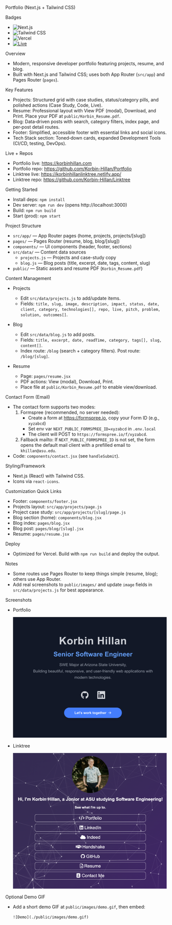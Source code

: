 Portfolio (Next.js + Tailwind CSS)

Badges
- ![Next.js](https://img.shields.io/badge/Next.js-15-black?logo=nextdotjs&logoColor=white)
- ![Tailwind CSS](https://img.shields.io/badge/Tailwind_CSS-0ea5e9?logo=tailwindcss&logoColor=white)
- ![Vercel](https://img.shields.io/badge/Deployed_on-Vercel-black?logo=vercel)
- [![Live](https://img.shields.io/badge/Live-korbinhillan.com-blue)](https://korbinhillan.com)

Overview
- Modern, responsive developer portfolio featuring projects, resume, and blog.
- Built with Next.js and Tailwind CSS; uses both App Router (`src/app`) and Pages Router (`pages`).

Key Features
- Projects: Structured grid with case studies, status/category pills, and polished actions (Case Study, Code, Live).
- Resume: Professional layout with View PDF (modal), Download, and Print. Place your PDF at `public/Korbin_Resume.pdf`.
- Blog: Data‑driven posts with search, category filters, index page, and per‑post detail routes.
- Footer: Simplified, accessible footer with essential links and social icons.
- Tech Stack section: Toned‑down cards, expanded Development Tools (CI/CD, testing, DevOps).

Live + Repos
- Portfolio live: https://korbinhillan.com
- Portfolio repo: https://github.com/Korbin-Hillan/Portfolio
- Linktree live: https://korbinhillanlinktree.netlify.app/
- Linktree repo: https://github.com/Korbin-Hillan/Linktree

Getting Started
- Install deps: `npm install`
- Dev server: `npm run dev` (opens http://localhost:3000)
- Build: `npm run build`
- Start (prod): `npm start`

Project Structure
- `src/app/` — App Router pages (home, projects, projects/[slug])
- `pages/` — Pages Router (resume, blog, blog/[slug])
- `components/` — UI components (header, footer, sections)
- `src/data/` — Content data sources
  - `projects.js` — Projects and case-study copy
  - `blog.js` — Blog posts (title, excerpt, date, tags, content, slug)
- `public/` — Static assets and resume PDF (`Korbin_Resume.pdf`)

Content Management
- Projects
  - Edit `src/data/projects.js` to add/update items.
  - Fields: `title, slug, image, description, impact, status, date, client, category, technologies[], repo, live, pitch, problem, solution, outcomes[]`.

- Blog
  - Edit `src/data/blog.js` to add posts.
  - Fields: `title, excerpt, date, readTime, category, tags[], slug, content[]`.
  - Index route: `/blog` (search + category filters). Post route: `/blog/[slug]`.

- Resume
  - Page: `pages/resume.jsx`
  - PDF actions: View (modal), Download, Print.
  - Place file at `public/Korbin_Resume.pdf` to enable view/download.

Contact Form (Email)
- The contact form supports two modes:
  1) Formspree (recommended, no server needed):
     - Create a form at https://formspree.io, copy your Form ID (e.g., `xyzabcd`)
     - Set env var `NEXT_PUBLIC_FORMSPREE_ID=xyzabcd` in `.env.local`
     - The client will POST to `https://formspree.io/f/xyzabcd`.
  2) Fallback mailto: If `NEXT_PUBLIC_FORMSPREE_ID` is not set, the form opens the default mail client with a prefilled email to `khillan@asu.edu`.
- Code: `components/contact.jsx` (see `handleSubmit`).

Styling/Framework
- Next.js (React) with Tailwind CSS.
- Icons via `react-icons`.

Customization Quick Links
- Footer: `components/footer.jsx`
- Projects layout: `src/app/projects/page.js`
- Project case study: `src/app/projects/[slug]/page.js`
- Blog section (home): `components/blog.jsx`
- Blog index: `pages/blog.jsx`
- Blog post: `pages/blog/[slug].jsx`
- Resume: `pages/resume.jsx`

Deploy
- Optimized for Vercel. Build with `npm run build` and deploy the output.

Notes
- Some routes use Pages Router to keep things simple (resume, blog); others use App Router.
- Add real screenshots to `public/images/` and update `image` fields in `src/data/projects.js` for best appearance.

Screenshots
- Portfolio

  ![Portfolio Screenshot](./public/images/Portfolio.png)

- Linktree

  ![Linktree Screenshot](./public/images/LinkTree.png)

Optional Demo GIF
- Add a short demo GIF at `public/images/demo.gif`, then embed:

  `![Demo](./public/images/demo.gif)`
